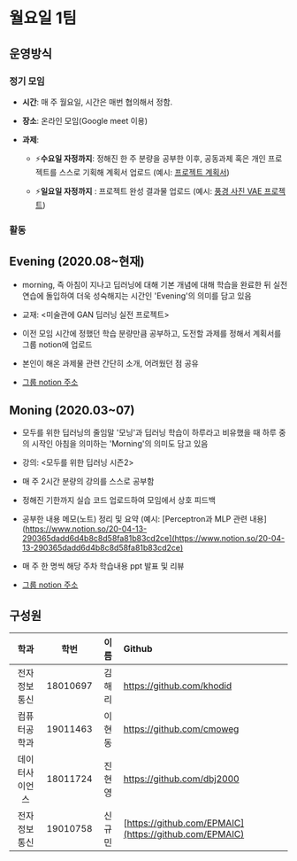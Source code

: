 # 월요일 1팀

## 운영방식

### 정기 모임

- **시간**: 매 주 월요일, 시간은 매번 협의해서 정함.

- **장소**: 온라인 모임(Google meet 이용)

- **과제**:

  - ⚡️**수요일 자정까지**: 정해진 한 주 분량을 공부한 이후, 공동과제 혹은 개인 프로젝트를 스스로 기획해 계획서 업로드 (예시: [프로젝트 계획서](https://www.notion.so/148a1c3cace940ca8a890bae1e4a883e))

  - ⚡️**일요일 자정까지** : 프로젝트 완성 결과물 업로드 (예시: [풍경 사진 VAE 프로젝트](https://github.com/khodid/2020Evening/blob/master/proj4_VAE_scenery.ipynb))

### 활동

## Evening (2020.08~현재)

- morning, 즉 아침이 지나고 딥러닝에 대해 기본 개념에 대해 학습을 완료한 뒤 실전 연습에 돌입하여 더욱 성숙해지는 시간인 'Evening'의 의미를 담고 있음

- 교재: <미술관에 GAN 딥러닝 실전 프로젝트>

- 이전 모임 시간에 정했던 학습 분량만큼 공부하고, 도전할 과제를 정해서 계획서를 그룹 notion에 업로드

- 본인이 해온 과제물 관련 간단히 소개, 어려웠던 점 공유

- [그룹 notion 주소](https://www.notion.so/Evening-3b504b5c3ecf473790b431deb477d599)

## Moning (2020.03~07)

- 모두를 위한 딥러닝의 줄임말 '모닝'과 딥러닝 학습이 하루라고 비유했을 때 하루 중의 시작인 아침을 의미하는 'Morning'의 의미도 담고 있음

- 강의: <모두를 위한 딥러닝 시즌2>

- 매 주 2시간 분량의 강의를 스스로 공부함

- 정해진 기한까지 실습 코드 업로드하여 모임에서 상호 피드백

- 공부한 내용 메모(노트) 정리 및 요약 (예시: [Perceptron과 MLP 관련 내용](https://www.notion.so/20-04-13-290365dadd6d4b8c8d58fa81b83cd2ce](https://www.notion.so/20-04-13-290365dadd6d4b8c8d58fa81b83cd2ce)

- 매 주 한 명씩 해당 주차 학습내용 ppt 발표 및 리뷰

- [그룹 notion 주소 ](https://www.notion.so/Moning-b4c03f93689a401685ade36f98265b13)

## 구성원

| 학과 | 학번 | 이름 | Github |
| :------------: | :------: | :----: | :------------------------ |
| 전자정보통신 | 18010697 | 김해리 | https://github.com/khodid |
| 컴퓨터공학과 | 19011463 | 이현동 | https://github.com/cmoweg |
| 데이터사이언스 | 18011724 | 진현영 | https://github.com/dbj2000 |
| 전자정보통신 | 19010758 | 신규민 | [https://github.com/EPMAIC](https://github.com/EPMAIC) |
